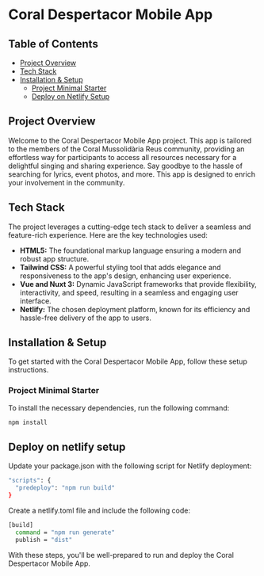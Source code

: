 # Coral Despertacor Mobile App

## Table of Contents

- [Project Overview](#project-overview)
- [Tech Stack](#tech-stack)
- [Installation & Setup](#installation-and-setup)
  - [Project Minimal Starter](#project-minimal-starter)
  - [Deploy on Netlify Setup](#deploy-on-netlify-setup)

## Project Overview

Welcome to the Coral Despertacor Mobile App project. This app is tailored to the members of the Coral Mussolidària Reus community, providing an effortless way for participants to access all resources necessary for a delightful singing and sharing experience. Say goodbye to the hassle of searching for lyrics, event photos, and more. This app is designed to enrich your involvement in the community.

## Tech Stack

The project leverages a cutting-edge tech stack to deliver a seamless and feature-rich experience. Here are the key technologies used:

- **HTML5:** The foundational markup language ensuring a modern and robust app structure.
- **Tailwind CSS:** A powerful styling tool that adds elegance and responsiveness to the app's design, enhancing user experience.
- **Vue and Nuxt 3:** Dynamic JavaScript frameworks that provide flexibility, interactivity, and speed, resulting in a seamless and engaging user interface.
- **Netlify:** The chosen deployment platform, known for its efficiency and hassle-free delivery of the app to users.

## Installation & Setup

To get started with the Coral Despertacor Mobile App, follow these setup instructions.

### Project Minimal Starter

To install the necessary dependencies, run the following command:

```bash
npm install
```

## Deploy on netlify setup

Update your package.json with the following script for Netlify deployment:

```bash
"scripts": {
  "predeploy": "npm run build"
}
```

Create a netlify.toml file and include the following code:

```bash
[build]
  command = "npm run generate"
  publish = "dist"
```

With these steps, you'll be well-prepared to run and deploy the Coral Despertacor Mobile App.
